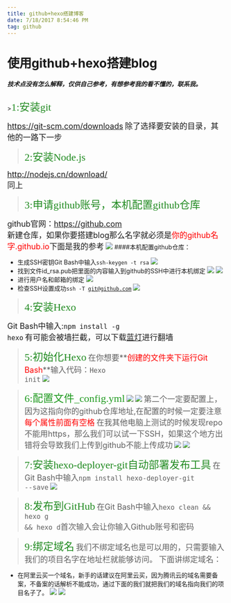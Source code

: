 ```yaml
---
title: github+hexo搭建博客
date: 7/18/2017 8:54:46 PM
tag: github
---
```


<h1>使用github+hexo搭建blog</h1>
<h5>技术点没有怎么解释，仅供自己参考，有想参考我的看不懂的，联系我。</h5>
><font color=#228B22 size=5 face="楷体">1:安装git</font>

<font size = 4><https://git-scm.com/downloads></font>
<font size = 4>除了选择要安装的目录，其他的一路下一步</font>

<!-- more -->

><font color=#228B22 size=5 face="楷体">2:安装Node.js</font>

<font size = 4><http://nodejs.cn/download/></br></font>
<font size = 4>同上</font>

><font color=#228B22 size=5 face="楷体">3:申请github账号，本机配置github仓库</font>

<font size = 4>github官网：<https://github.com></br></font>
<font size = 4>新建仓库，如果你要搭建blog那么名字就必须是<font color=red>你的github名字.github.io</font>下面是我的参考</font>
![](http://i.imgur.com/hkDuNDI.png)
####本机配置github仓库：</font>
+ 生成SSH密钥Git Bash中输入<code>ssh-keygen -t rsa</code>
![](http://i.imgur.com/G9EGvxf.png)
+ 找到文件id_rsa.pub把里面的内容输入到github的SSH中进行本机绑定
![](http://i.imgur.com/lBjyc5O.png)
![](http://i.imgur.com/PXsLlvh.png)
+ 进行用户名和邮箱的绑定
![](http://i.imgur.com/AvrLNl1.png)
+ 检查SSH设置成功<code>ssh -T git@github.com</code>
![](http://i.imgur.com/rDGS8vh.png)

><font color=#228B22 size=5 face="楷体">4:安装Hexo</font>

<font size = 4>Git Bash中输入:<font size=4><code>npm install -g hexo</code></font></font>
<font size = 4>有可能会被墙拦截，可以下载[蓝灯](https://github.com/getlantern/forum/issues/833)进行翻墙</font>

><font color=#228B22 size=5 face="楷体">5:初始化Hexo</font>
<font size = 4>在你想要**<font color=red>创建的文件夹下运行Git Bash</font>**输入代码：<font size = 4><code>Hexo init</code></font></font>
![](http://i.imgur.com/qSRvsWV.png)

><font color=#229B22 size=5 face="楷体">6:配置文件_config.yml</font>
![](http://i.imgur.com/r8BCC8G.png)
![](http://i.imgur.com/jS2YhSU.png)
<font size = 4>第二个一定要配置上，因为这指向你的github仓库地址,在配置的时候一定要注意<font color=red  size=4 face="楷体">每个属性前面有空格</font></font>
<font size = 4>在我其他电脑上测试的时候发现repo不能用https，那么我们可以试一下SSH，如果这个地方出错将会导致我们上传到github不能上传成功</font>
![](http://i.imgur.com/3oIcL3Q.png)
![](http://i.imgur.com/qZTvjxd.png)

><font color=#228B22 size=5 face="楷体">7:安装hexo-deployer-git自动部署发布工具</font>
<font size = 4>在Git Bash中输入<code>npm install hexo-deployer-git  --save</code></font>
![](http://i.imgur.com/w8OgS5B.png)

><font color=#228B22 size=5 face="楷体">8:发布到GitHub</font>
<font size = 4>在Git Bash中输入<code>hexo clean && hexo g && hexo d</code>首次输入会让你输入Github账号和密码</font>

><font color=#228B22 size=5 face="楷体">9:绑定域名</font>
<font size = 4>我们不绑定域名也是可以用的，只需要输入我们的项目名字在地址栏就能够访问。</font>
<font size = 4>下面讲绑定域名：</font>
+ 在阿里云买一个域名，新手的话建议在阿里云买，因为腾讯云的域名需要备案，不备案的话解析不能成功，通过下面的我们就把我们的域名指向我们的项目名子了。
![](http://i.imgur.com/uJ22DLQ.png)
![](http://i.imgur.com/6o4hmgd.png)